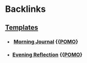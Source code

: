 
# Backlinks
## [Templates](<Templates.md>)
- ### ️ [Morning Journal](<Morning Journal.md>)  {{[POMO](<POMO.md>)}

- ###  [Evening Reflection](<Evening Reflection.md>) {{[POMO](<POMO.md>)}

